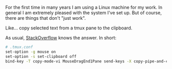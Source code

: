 <!--
.. title: Copy & paste from tmux to system clipboard
.. slug: copy-paste-from-tmux-to-system-clipboard
.. date: 2020-01-16 18:20:33 UTC+01:00
.. tags: tmux, linux
.. category: 
.. link: 
.. description: 
.. type: text
-->

For the first time in many years I am using a Linux machine for my work. In general I am extremely pleased with the system I've set up. But of course, there are things that don't "just work".

Like... copy selected text from a tmux pane to the clipboard. 

As usual, [StackOverflow](https://unix.stackexchange.com/a/349020) knows the answer. In short:

```Bash
# .tmux.conf
set-option -g mouse on
set-option -s set-clipboard off
bind-key -T copy-mode-vi MouseDragEnd1Pane send-keys -X copy-pipe-and-cancel "xclip -se c -i"
```
